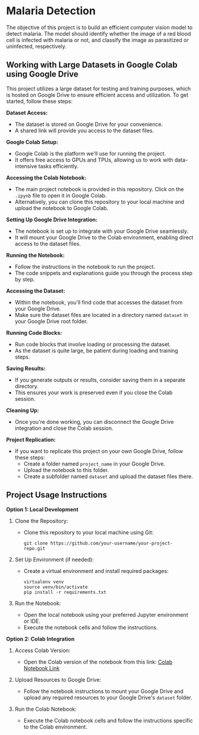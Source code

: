 # Malaria Detection

The objective of this project is to build an efficient computer vision model to detect malaria. The model should identify whether the image of a red blood cell is infected with malaria or not, and classify the image as parasitized or uninfected, respectively.

## Working with Large Datasets in Google Colab using Google Drive

This project utilizes a large dataset for testing and training purposes, which is hosted on Google Drive to ensure efficient access and utilization. To get started, follow these steps:

**Dataset Access:**
- The dataset is stored on Google Drive for your convenience.
- A shared link will provide you access to the dataset files.

**Google Colab Setup:**
- Google Colab is the platform we'll use for running the project.
- It offers free access to GPUs and TPUs, allowing us to work with data-intensive tasks efficiently.

**Accessing the Colab Notebook:**
- The main project notebook is provided in this repository. Click on the `.ipynb` file to open it in Google Colab.
- Alternatively, you can clone this repository to your local machine and upload the notebook to Google Colab.

**Setting Up Google Drive Integration:**
- The notebook is set up to integrate with your Google Drive seamlessly.
- It will mount your Google Drive to the Colab environment, enabling direct access to the dataset files.

**Running the Notebook:**
- Follow the instructions in the notebook to run the project.
- The code snippets and explanations guide you through the process step by step.

**Accessing the Dataset:**
- Within the notebook, you'll find code that accesses the dataset from your Google Drive.
- Make sure the dataset files are located in a directory named `dataset` in your Google Drive root folder.

**Running Code Blocks:**
- Run code blocks that involve loading or processing the dataset.
- As the dataset is quite large, be patient during loading and training steps.

**Saving Results:**
- If you generate outputs or results, consider saving them in a separate directory.
- This ensures your work is preserved even if you close the Colab session.

**Cleaning Up:**
- Once you're done working, you can disconnect the Google Drive integration and close the Colab session.

**Project Replication:**
- If you want to replicate this project on your own Google Drive, follow these steps:
  - Create a folder named `project_name` in your Google Drive.
  - Upload the notebook to this folder.
  - Create a subfolder named `dataset` and upload the dataset files there.

## Project Usage Instructions

**Option 1: Local Development**

1. Clone the Repository:
   - Clone this repository to your local machine using Git:
     ```
     git clone https://github.com/your-username/your-project-repo.git
     ```

2. Set Up Environment (if needed):
   - Create a virtual environment and install required packages:
     ```
     virtualenv venv
     source venv/bin/activate
     pip install -r requirements.txt
     ```

3. Run the Notebook:
   - Open the local notebook using your preferred Jupyter environment or IDE.
   - Execute the notebook cells and follow the instructions.

**Option 2: Colab Integration**

1. Access Colab Version:
   - Open the Colab version of the notebook from this link: [Colab Notebook Link](https://colab.research.google.com/drive/1pjC0ggjjCBFwZNKK3au64424F_0heqWD#scrollTo=9xjUvuAWRfcS)

2. Upload Resources to Google Drive:
   - Follow the notebook instructions to mount your Google Drive and upload any required resources to your Google Drive's `dataset` folder.

3. Run the Colab Notebook:
   - Execute the Colab notebook cells and follow the instructions specific to the Colab environment.
